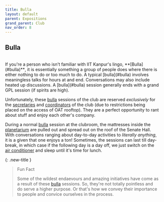 ```yaml
---
title: Bulla
layout: default
parent: Expositions
grand_parent: Club
nav_order: 8
---
```


## Bulla

<br />
If you're a person who isn't familiar with IIT Kanpur's lingo, **[Bulla](#bulla)**, it is essentially something a group of people does where there is either nothing to do or too much to do. A typical [bulla](#bulla) involves meaningless talks for hours at and end. Conversations may also include heated up discussions. A [bulla](#bulla) session generally ends with a grand GPL session (if spirits are high).

Unfortunately, these [bulla](#bulla) sessions of the club are reserved _exclusively_ for the [secretaries](../teams/recruitment.html#secretary) and [coordinators](../teams/recruitment.html#coordinator) of the club (due to restrictions being placed on the access of OAT rooftop). They are a perfect opportunity to rant about stuff and enjoy each other's company.

During a normal [bulla](#bulla) session at the clubroom, the mattresses inside the [planetarium](../inventory/planetarium.html) are pulled out and spread out on the roof of the Senate Hall. With conversations ranging about day-to-day activities to _literally anything_, it is a given that one enjoys a ton! Sometimes, the sessions can last till day-break, in which case if the following day is a day off, we just switch on the [air conditioner](../inventory/ac.html) and sleep until it's time for lunch.

{: .new-title }

> Fun Fact
>
> Some of the wildest endaevours and amazing initiatives have come as a result of these [bulla](#bulla) sessions. So, they're not totally pointless and do serve a higher purpose. Or that's how we convey their importance to people and convice ourselves in the process.
